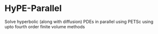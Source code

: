 # HyPE-Parallel
Solve hyperbolic (along with diffusion) PDEs in parallel using PETSc using upto fourth order finite volume methods
